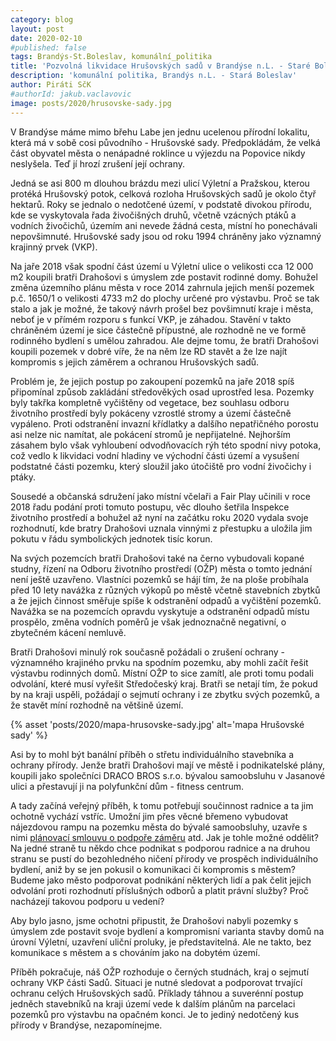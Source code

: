 ```yaml
---
category: blog
layout: post
date: 2020-02-10
#published: false
tags: Brandýs-St.Boleslav, komunální_politika
title: 'Pozvolná likvidace Hrušovských sadů v Brandýse n.L. - Staré Boleslavi'
description: 'komunální politika, Brandýs n.L. - Stará Boleslav'
author: Piráti SčK
#authorId: jakub.vaclavovic
image: posts/2020/hrusovske-sady.jpg
---
```

V Brandýse máme mimo břehu Labe jen jednu ucelenou přírodní lokalitu, která má v sobě cosi původního - Hrušovské sady. Předpokládám, že velká část obyvatel města o nenápadné roklince u výjezdu na Popovice nikdy neslyšela. Teď jí hrozí zrušení její ochrany.

Jedná se asi 800 m dlouhou brázdu mezi ulicí Výletní a Pražskou, kterou protéká Hrušovský potok, celková rozloha Hrušovských sadů je okolo čtyř hektarů. Roky se jednalo o nedotčené území, v podstatě divokou přírodu, kde se vyskytovala řada živočišných druhů, včetně vzácných ptáků a vodních živočichů, územím ani nevede žádná cesta, místní ho ponechávali nepovšimnuté. Hrušovské sady jsou od roku 1994 chráněny jako významný krajinný prvek (VKP).

Na jaře 2018 však spodní část území u Výletní ulice o velikosti cca 12 000 m2 koupili bratři Drahošovi s úmyslem zde postavit rodinné domy. Bohužel změna územního plánu města v roce 2014 zahrnula jejich menší pozemek p.č. 1650/1 o velikosti 4733 m2 do plochy určené pro výstavbu. Proč se tak stalo a jak je možné, že takový návrh prošel bez povšimnutí kraje i města, neboť je v přímém rozporu s funkcí VKP, je záhadou. Stavění v takto chráněném území je sice částečně přípustné, ale rozhodně ne ve formě rodinného bydlení s umělou zahradou. Ale dejme tomu, že bratři Drahošovi koupili pozemek v dobré víře, že na něm lze RD stavět a že lze najít kompromis s jejich záměrem a ochranou Hrušovských sadů.

Problém je, že jejich postup po zakoupení pozemků na jaře 2018 spíš připomínal způsob zakládání středověkých osad uprostřed lesa. Pozemky byly takřka kompletně vyčištěny od vegetace, bez souhlasu odboru životního prostředí byly pokáceny vzrostlé stromy a území částečně vypáleno. Proti odstranění invazní křídlatky a dalšího nepatřičného porostu asi nelze nic namítat, ale pokácení stromů je nepřijatelné. Nejhorším zásahem bylo však vyhloubení odvodňovacích rýh této spodní nivy potoka, což vedlo k likvidaci vodní hladiny ve východní části území a vysušení podstatné části pozemku, který sloužil jako útočiště pro vodní živočichy i ptáky.

Sousedé a občanská sdružení jako místní včelaři a Fair Play učinili v roce 2018 řadu podání proti tomuto postupu, věc dlouho šetřila Inspekce životního prostředí a bohužel až nyní na začátku roku 2020 vydala svoje rozhodnutí, kde bratry Drahošovi uznala vinnými z přestupku a uložila jim pokutu v řádu symbolických jednotek tisíc korun.

Na svých pozemcích bratři Drahošovi také na černo vybudovali kopané studny, řízení na Odboru životního prostředí (OŽP) města o tomto jednání není ještě uzavřeno. Vlastníci pozemků se hájí tím, že na ploše probíhala před 10 lety navážka z různých výkopů po městě včetně stavebních zbytků a že jejich činnost směřuje spíše k odstranění odpadů a vyčištění pozemků. Navážka se na pozemcích opravdu vyskytuje a odstranění odpadů místu prospělo, změna vodních poměrů je však jednoznačně negativní, o zbytečném kácení nemluvě.

Bratři Drahošovi minulý rok současně požádali o zrušení ochrany - významného krajiného prvku na spodním pozemku, aby mohli začít řešit výstavbu rodinných domů. Místní OŽP to sice zamítl, ale proti tomu podali odvolání, které musí vyřešit Středočeský kraj. Bratři se netají tím, že pokud by na kraji uspěli, požádají o sejmutí ochrany i ze zbytku svých pozemků, a že stavět míní rozhodně na většině území.

{% asset 'posts/2020/mapa-hrusovske-sady.jpg' alt='mapa Hrušovské sady' %}

Asi by to mohl být banální příběh o střetu individuálního stavebníka a ochrany přírody. Jenže bratři Drahošovi mají ve městě i podnikatelské plány, koupili jako společníci DRACO BROS s.r.o. bývalou samoobsluhu v Jasanové ulici a přestavují ji na polyfunkční dům - fitness centrum.

A tady začíná veřejný příběh, k tomu potřebují součinnost radnice a ta jim ochotně vychází vstříc. Umožní jim přes věcné břemeno vybudovat nájezdovou rampu na pozemku města do bývalé samoobsluhy, uzavře s nimi [plánovací smlouvu o podpoře záměru](https://www.hlidacstatu.cz/hledat?q=ico:06180655) atd. Jak je tohle možné oddělit? Na jedné straně tu někdo chce podnikat s podporou radnice a na druhou stranu se pustí do bezohledného ničení přírody ve prospěch individuálního bydlení, aniž by se jen pokusil o komunikaci či kompromis s městem? Budeme jako město podporovat podnikání některých lidí a pak čelit jejich odvolání proti rozhodnutí příslušných odborů a platit právní služby? Proč nacházejí takovou podporu u vedení?

Aby bylo jasno, jsme ochotni připustit, že Drahošovi nabyli pozemky s úmyslem zde postavit svoje bydlení a kompromisní varianta stavby domů na úrovní Výletní, uzavření uliční proluky, je představitelná. Ale ne takto, bez komunikace s městem a s chováním jako na dobytém území.

Příběh pokračuje, náš OŽP rozhoduje o černých studnách, kraj o sejmutí ochrany VKP části Sadů. Situaci je nutné sledovat a podporovat trvající ochranu celých Hrušovských sadů. Příklady táhnou a suverénní postup jedněch stavebníků na kraji území vede k dalším plánům na parcelaci pozemků pro výstavbu na opačném konci. Je to jediný nedotčený kus přírody v Brandýse, nezapomínejme.
